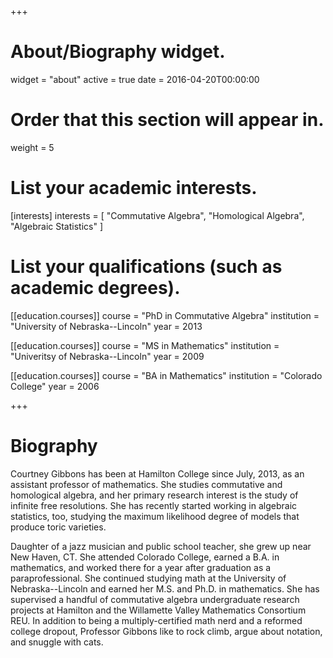 +++
# About/Biography widget.
widget = "about"
active = true
date = 2016-04-20T00:00:00

# Order that this section will appear in.
weight = 5

# List your academic interests.
[interests]
  interests = [
    "Commutative Algebra",
    "Homological Algebra",
    "Algebraic Statistics"
  ]

# List your qualifications (such as academic degrees).
[[education.courses]]
  course = "PhD in Commutative Algebra"
  institution = "University of Nebraska--Lincoln"
  year = 2013

[[education.courses]]
  course = "MS in Mathematics"
  institution = "Univeritsy of Nebraska--Lincoln"
  year = 2009

[[education.courses]]
  course = "BA in Mathematics"
  institution = "Colorado College"
  year = 2006
 
+++

# Biography

Courtney Gibbons has been at Hamilton College since July, 2013, as an assistant professor of mathematics. She studies commutative and homological algebra, and her primary research interest is the study of infinite free resolutions. She has recently started working in algebraic statistics, too, studying the maximum likelihood degree of models that produce toric varieties.

Daughter of a jazz musician and public school teacher, she grew up near New Haven, CT.  She attended Colorado College, earned a B.A. in mathematics, and worked there for a year after graduation as a paraprofessional. She continued studying math at the University of Nebraska--Lincoln and earned her M.S. and Ph.D. in mathematics. She has supervised a handful of commutative algebra undergraduate research projects at Hamilton and the Willamette Valley Mathematics Consortium REU. In addition to being a multiply-certified math nerd and a reformed college dropout, Professor Gibbons like to rock climb, argue about notation, and snuggle with cats.
